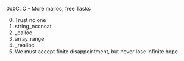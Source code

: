 0x0C. C - More malloc, free Tasks

0. Trust no one
1. string_nconcat
2. _calloc
3. array_range
4. _realloc
5. We must accept finite disappointment, but never lose infinite hope
